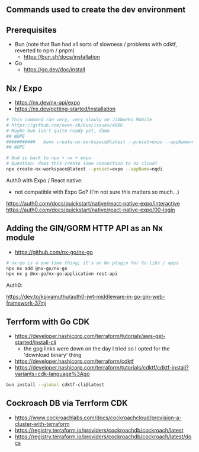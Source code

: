 ## Commands used to create the dev environment

## Prerequisites

- Bun (note that Bun had all sorts of slowness / problems with cdktf, reverted to npm / pnpm)
  - https://bun.sh/docs/installation
- Go
  - https://go.dev/doc/install

## Nx / Expo

- https://nx.dev/nx-api/expo
- https://nx.dev/getting-started/installation

```sh
# This command ran very, very slowly on JibWorks Mobile
# https://github.com/oven-sh/bun/issues/4066
# Maybe bun isn't quite ready yet, damn
## NOPE
###########   bunx create-nx-workspace@latest --preset=expo --appName=nqdi
## NOPE
```

```sh
# And so back to npx + nx + expo
# Question: does this create some connection to nx cloud?
npx create-nx-workspace@latest --preset=expo --appName=nqdi
```

Auth0 with Expo / React native:

- not compatible with Expo Go? (I'm not sure this matters so much...)

https://auth0.com/docs/quickstart/native/react-native-expo/interactive
https://auth0.com/docs/quickstart/native/react-native-expo/00-login

## Adding the GIN/GORM HTTP API as an Nx module

- https://github.com/nx-go/nx-go

```sh
# nx-go is a one time thing; it's an Nx plugin for Go libs / apps
npx nx add @nx-go/nx-go
npx nx g @nx-go/nx-go:application rest-api
```

Auth0:

https://dev.to/ksivamuthu/auth0-jwt-middleware-in-go-gin-web-framework-37mj

## Terrform with Go CDK

- https://developer.hashicorp.com/terraform/tutorials/aws-get-started/install-cli
  - the gpg links were down on the day I tried so I opted for the 'download binary' thing
- https://developer.hashicorp.com/terraform/cdktf
- https://developer.hashicorp.com/terraform/tutorials/cdktf/cdktf-install?variants=cdk-language%3Ago

```sh
bun install --global cdktf-cli@latest
```

## Cockroach DB via Terrform CDK

- https://www.cockroachlabs.com/docs/cockroachcloud/provision-a-cluster-with-terraform
- https://registry.terraform.io/providers/cockroachdb/cockroach/latest
- https://registry.terraform.io/providers/cockroachdb/cockroach/latest/docs
